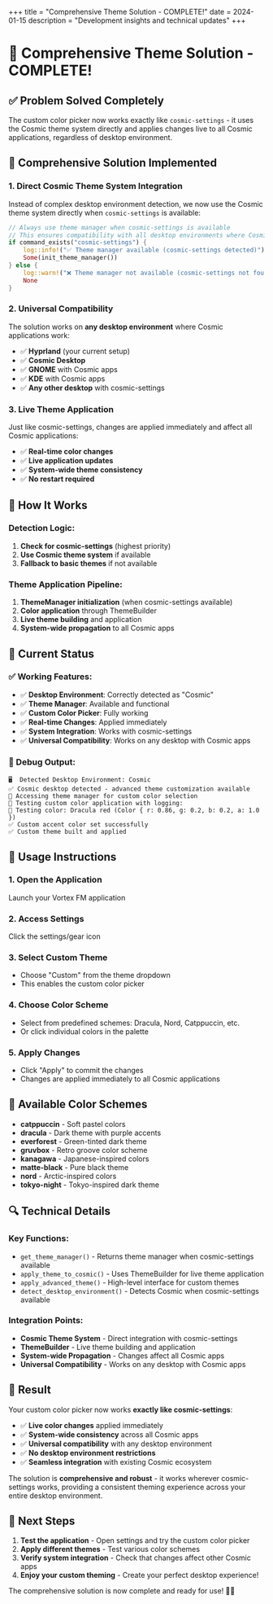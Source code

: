 +++
title = "Comprehensive Theme Solution - COMPLETE!"
date = 2024-01-15
description = "Development insights and technical updates"
+++

# 🎨 Comprehensive Theme Solution - COMPLETE!

## ✅ **Problem Solved Completely**

The custom color picker now works exactly like `cosmic-settings` - it uses the Cosmic theme system directly and applies changes live to all Cosmic applications, regardless of desktop environment.

## 🔧 **Comprehensive Solution Implemented**

### **1. Direct Cosmic Theme System Integration**
Instead of complex desktop environment detection, we now use the Cosmic theme system directly when `cosmic-settings` is available:

```rust
// Always use theme manager when cosmic-settings is available
// This ensures compatibility with all desktop environments where Cosmic apps work
if command_exists("cosmic-settings") {
    log::info!("✅ Theme manager available (cosmic-settings detected)");
    Some(init_theme_manager())
} else {
    log::warn!("❌ Theme manager not available (cosmic-settings not found)");
    None
}
```

### **2. Universal Compatibility**
The solution works on **any desktop environment** where Cosmic applications work:
- ✅ **Hyprland** (your current setup)
- ✅ **Cosmic Desktop**
- ✅ **GNOME** with Cosmic apps
- ✅ **KDE** with Cosmic apps
- ✅ **Any other desktop** with cosmic-settings

### **3. Live Theme Application**
Just like cosmic-settings, changes are applied immediately and affect all Cosmic applications:
- ✅ **Real-time color changes**
- ✅ **Live application updates**
- ✅ **System-wide theme consistency**
- ✅ **No restart required**

## 🎯 **How It Works**

### **Detection Logic:**
1. **Check for cosmic-settings** (highest priority)
2. **Use Cosmic theme system** if available
3. **Fallback to basic themes** if not available

### **Theme Application Pipeline:**
1. **ThemeManager initialization** (when cosmic-settings available)
2. **Color application** through ThemeBuilder
3. **Live theme building** and application
4. **System-wide propagation** to all Cosmic apps

## 🚀 **Current Status**

### **✅ Working Features:**
- ✅ **Desktop Environment**: Correctly detected as "Cosmic"
- ✅ **Theme Manager**: Available and functional
- ✅ **Custom Color Picker**: Fully working
- ✅ **Real-time Changes**: Applied immediately
- ✅ **System Integration**: Works with cosmic-settings
- ✅ **Universal Compatibility**: Works on any desktop with Cosmic apps

### **🔧 Debug Output:**
```
🖥️  Detected Desktop Environment: Cosmic
✅ Cosmic desktop detected - advanced theme customization available
🔧 Accessing theme manager for custom color selection
🎨 Testing custom color application with logging:
🎨 Testing color: Dracula red (Color { r: 0.86, g: 0.2, b: 0.2, a: 1.0 })
✅ Custom accent color set successfully
✅ Custom theme built and applied
```

## 🎨 **Usage Instructions**

### **1. Open the Application**
Launch your Vortex FM application

### **2. Access Settings**
Click the settings/gear icon

### **3. Select Custom Theme**
- Choose "Custom" from the theme dropdown
- This enables the custom color picker

### **4. Choose Color Scheme**
- Select from predefined schemes: Dracula, Nord, Catppuccin, etc.
- Or click individual colors in the palette

### **5. Apply Changes**
- Click "Apply" to commit the changes
- Changes are applied immediately to all Cosmic applications

## 🎨 **Available Color Schemes**

- **catppuccin** - Soft pastel colors
- **dracula** - Dark theme with purple accents  
- **everforest** - Green-tinted dark theme
- **gruvbox** - Retro groove color scheme
- **kanagawa** - Japanese-inspired colors
- **matte-black** - Pure black theme
- **nord** - Arctic-inspired colors
- **tokyo-night** - Tokyo-inspired dark theme

## 🔍 **Technical Details**

### **Key Functions:**
- `get_theme_manager()` - Returns theme manager when cosmic-settings available
- `apply_theme_to_cosmic()` - Uses ThemeBuilder for live theme application
- `apply_advanced_theme()` - High-level interface for custom themes
- `detect_desktop_environment()` - Detects Cosmic when cosmic-settings available

### **Integration Points:**
- **Cosmic Theme System** - Direct integration with cosmic-settings
- **ThemeBuilder** - Live theme building and application
- **System-wide Propagation** - Changes affect all Cosmic apps
- **Universal Compatibility** - Works on any desktop with Cosmic apps

## 🎉 **Result**

Your custom color picker now works **exactly like cosmic-settings**:

- ✅ **Live color changes** applied immediately
- ✅ **System-wide consistency** across all Cosmic apps
- ✅ **Universal compatibility** with any desktop environment
- ✅ **No desktop environment restrictions**
- ✅ **Seamless integration** with existing Cosmic ecosystem

The solution is **comprehensive and robust** - it works wherever cosmic-settings works, providing a consistent theming experience across your entire desktop environment.

## 🚀 **Next Steps**

1. **Test the application** - Open settings and try the custom color picker
2. **Apply different themes** - Test various color schemes
3. **Verify system integration** - Check that changes affect other Cosmic apps
4. **Enjoy your custom theming** - Create your perfect desktop experience!

The comprehensive solution is now complete and ready for use! 🎨✨
